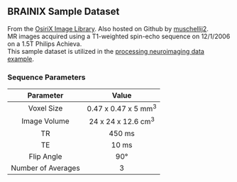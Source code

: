 ## BRAINIX Sample Dataset
From the [OsiriX Image Library](https://www.osirix-viewer.com/resources/dicom-image-library/). Also hosted on Github by 
[muschellij2](https://github.com/muschellij2/Neurohacking_data).  
MR images acquired using a T1-weighted spin-echo sequence on 12/1/2006 on a 1.5T Philips Achieva.  
This sample dataset is utilized in the [processing neuroimaging data example](https://github.com/AlexandraBatzdorf/Neuroimaging).  
### Sequence Parameters  

| Parameter  | Value |
| :---:  | :---: |
| Voxel Size | 0.47 x 0.47 x 5 mm<sup>3</sup> |
| Image Volume | 24 x 24 x 12.6 cm<sup>3</sup> |
| TR | 450 ms | 
| TE | 10 ms | 
| Flip Angle | 90° | 
| Number of Averages | 3 |

